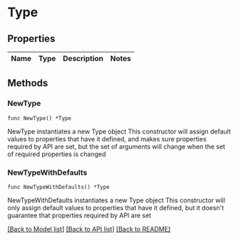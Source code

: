 # Type

## Properties

Name | Type | Description | Notes
------------ | ------------- | ------------- | -------------

## Methods

### NewType

`func NewType() *Type`

NewType instantiates a new Type object
This constructor will assign default values to properties that have it defined,
and makes sure properties required by API are set, but the set of arguments
will change when the set of required properties is changed

### NewTypeWithDefaults

`func NewTypeWithDefaults() *Type`

NewTypeWithDefaults instantiates a new Type object
This constructor will only assign default values to properties that have it defined,
but it doesn't guarantee that properties required by API are set


[[Back to Model list]](../README.md#documentation-for-models) [[Back to API list]](../README.md#documentation-for-api-endpoints) [[Back to README]](../README.md)


